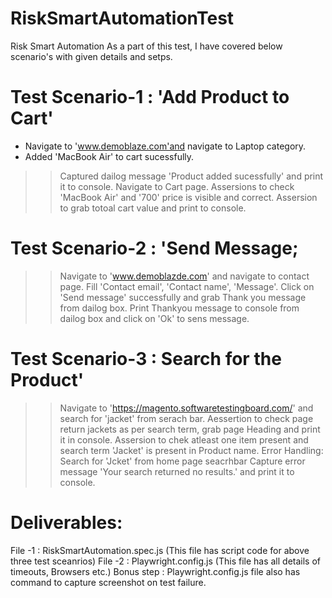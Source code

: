 # RiskSmartAutomationTest
Risk Smart Automation
As a part of this test, I have covered below scenario's with given details and setps.

# Test Scenario-1 : 'Add Product to Cart'
- Navigate to 'www.demoblaze.com'and navigate to Laptop category.
- Added 'MacBook Air' to cart sucessfully.
>>Captured dailog message 'Product added sucessfully' and print it to console.
>>Navigate to Cart page.
>>Assersions to check 'MacBook Air' and '700' price is visible and correct.
>>Assersion to grab totoal cart value and print to console.


# Test Scenario-2 : 'Send Message;
>>Navigate to 'www.demoblazde.com' and navigate to contact page.
>>Fill 'Contact email', 'Contact name', 'Message'.
>>Click on 'Send message' successfully and grab Thank you message from dailog box.
>>Print Thankyou message to console from dailog box and click on 'Ok' to sens message.


# Test Scenario-3 : Search for the Product'
>>Navigate to 'https://magento.softwaretestingboard.com/' and search for 'jacket' from serach bar.
>>Aessertion to check page return jackets as per search term, grab page Heading and print it in console.
>>Assersion to chek atleast one item present and search term 'Jacket' is present in Product name.
>>Error Handling:
>>Search for 'Jcket' from home page seacrhbar
>>Capture error message 'Your search returned no results.' and print it to console.


# Deliverables:
File -1 : RiskSmartAutomation.spec.js (This file has script code for above three test sceanrios)
File -2 : Playwright.config.js (This file has all details of timeouts, Browsers etc.)
Bonus step : Playwright.config.js file also has command to capture screenshot on test failure.

